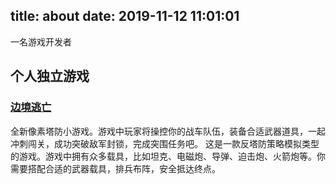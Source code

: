 title: about
date: 2019-11-12 11:01:01
---
一名游戏开发者

## 个人独立游戏
### [边境逃亡](https://store.steampowered.com/app/2195240/_border_escape/)
全新像素塔防小游戏。游戏中玩家将操控你的战车队伍，装备合适武器道具，一起冲刺闯关，成功突破敌军封锁，完成突围任务吧。
这是一款反塔防策略模拟类型的游戏。游戏中拥有众多载具，比如坦克、电磁炮、导弹、迫击炮、火箭炮等。你需要搭配合适的武器载具，排兵布阵，安全抵达终点。